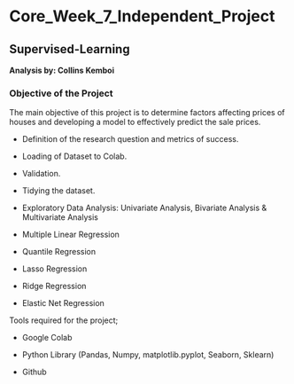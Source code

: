 # Core_Week_7_Independent_Project

## Supervised-Learning

**Analysis by: Collins Kemboi**

### Objective of the Project

The main objective of this project is to determine factors affecting prices of houses and developing a model to effectively predict the sale prices.

* Definition of the research question and metrics of success.

* Loading of Dataset to Colab.

* Validation.

* Tidying the dataset.

* Exploratory Data Analysis: Univariate Analysis, Bivariate Analysis & Multivariate Analysis

* Multiple Linear Regression

* Quantile Regression

* Lasso Regression

* Ridge Regression

* Elastic Net Regression


Tools required for the project;

* Google Colab

* Python Library (Pandas, Numpy, matplotlib.pyplot, Seaborn, Sklearn)

* Github
